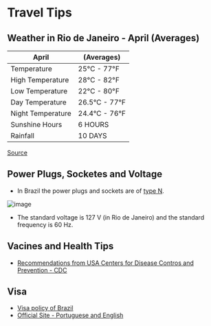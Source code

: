 # Travel Tips

## Weather in Rio de Janeiro - April (Averages)

| April  | (Averages) |
| --- | --- |
| Temperature | 25°C - 77°F |
| High Temperature | 28°C - 82°F |
| Low Temperature | 22°C - 80°F |
| Day Temperature | 26.5°C - 77°F |
| Night Temperature | 24.4°C - 76°F |
| Sunshine Hours | 6 HOURS |
| Rainfall | 10 DAYS |

[Source](https://www.holiday-weather.com/rio_de_janeiro/averages/april/)

## Power Plugs, Socketes and Voltage

* In Brazil the power plugs and sockets are of [type N](https://en.wikipedia.org/wiki/AC_power_plugs_and_sockets#Brazilian_standard_NBR_14136_(Type_N)).

![image](https://www.power-plugs-sockets.com/wp-content/plugins/power-plugs-sockets/img/type_N.jpg)

* The standard voltage is 127 V (in Rio de Janeiro) and the standard frequency is 60 Hz.

## Vacines and Health Tips

* [Recommendations from USA Centers for Disease Contros and Prevention - CDC](https://wwwnc.cdc.gov/travel/destinations/traveler/none/brazil)

## Visa

* [Visa policy of Brazil](https://en.wikipedia.org/wiki/Visa_policy_of_Brazil)
* [Official Site - Portuguese and English](https://www.gov.br/mre/pt-br/assuntos/portal-consular/vistos/informacoes-sobre-vistos-para-estrangeiros-viajarem-ao-brasil)
